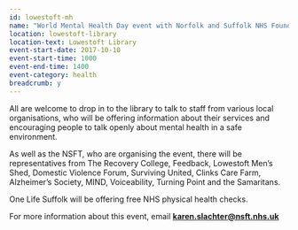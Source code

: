 ```yaml
---
id: lowestoft-mh
name: "World Mental Health Day event with Norfolk and Suffolk NHS Foundation Trust"
location: lowestoft-library
location-text: Lowestoft Library
event-start-date: 2017-10-10
event-start-time: 1000
event-end-time: 1400
event-category: health
breadcrumb: y
---
```


All are welcome to drop in to the library to talk to staff from various local organisations, who will be offering information about their services and encouraging people to talk openly about mental health in a safe environment.

As well as the NSFT, who are organising the event, there will be representatives from The Recovery College, Feedback, Lowestoft Men’s Shed, Domestic Violence Forum, Surviving United, Clinks Care Farm, Alzheimer’s Society, MIND, Voiceability, Turning Point and the Samaritans.

One Life Suffolk will be offering free NHS physical health checks.

For more information about this event, email **karen.slachter@nsft.nhs.uk**
